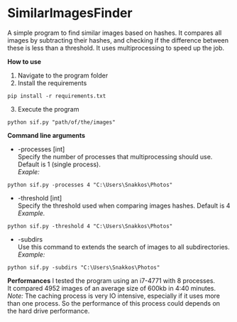 # SimilarImagesFinder
A simple program to find similar images based on hashes. It compares all images by subtracting their hashes, and checking if the difference between these is less than a threshold.
It uses multiprocessing to speed up the job.

<b>How to use</b>

1) Navigate to the program folder
2) Install the requirements
```
pip install -r requirements.txt
```
3) Execute the program
```
python sif.py "path/of/the/images"
```

<b>Command line arguments</b>
* -processes [int]<br>
Specify the number of processes that multiprocessing should use. Default is 1 (single process).<br>
<i>Exaple:</i>
```
python sif.py -processes 4 "C:\Users\Snakkos\Photos"
```
* -threshold [int]<br>
Specify the threshold used when comparing images hashes. Default is 4<br>
<i>Example.</i>
```
python sif.py -threshold 4 "C:\Users\Snakkos\Photos"
```
* -subdirs<br>
Use this command to extends the search of images to all subdirectories.<br>
<i>Example:</i>
```
python sif.py -subdirs "C:\Users\Snakkos\Photos"
```
<b>Performances</b>
I tested the program using an i7-4771 with 8 processes.<br>
It compared 4952 images of an average size of 600kb in 4:40 minutes.<br>
<i>Note:</i> The caching process is very IO intensive, especially if it uses more than one process. So the performance of this process could depends on the hard drive performance.
